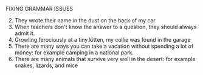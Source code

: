 FIXING GRAMMAR ISSUES

2. They wrote their name in the dust on the back of my car
3. When teachers don't know the answer to a question, they should always admit it.
4. Growling ferociously at a tiny kitten, my collie was found in the garage
5. There are many ways you can take a vacation without spending a lot of money: for example camping in a national park.
6. There are many animals that survive very well in the desert: for example snakes, lizards, and mice